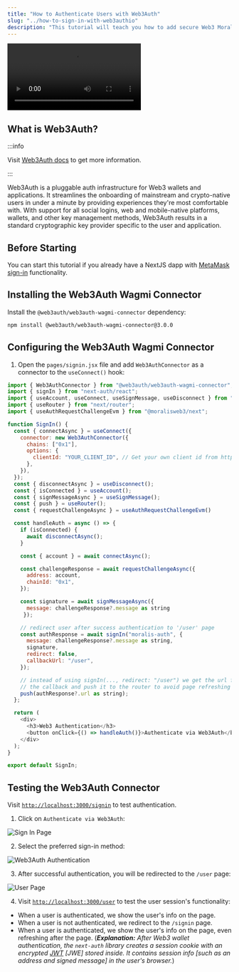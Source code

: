 ```yaml
---
title: "How to Authenticate Users with Web3Auth"
slug: "../how-to-sign-in-with-web3authio"
description: "This tutorial will teach you how to add secure Web3 Moralis authentication to your NextJS application by walking you through the process of developing a full-stack Web3 authentication solution using the popular NextJS framework."
---
```


<video controls>
  <source src="/video/2ebfdfe-web3auth.mp4"/>
</video>

## What is Web3Auth?

:::info

Visit [Web3Auth docs](https://web3auth.io/docs/index.html) to get more information.

:::

Web3Auth is a pluggable auth infrastructure for Web3 wallets and applications. It streamlines the onboarding of mainstream and crypto-native users in under a minute by providing experiences they're most comfortable with. With support for all social logins, web and mobile-native platforms, wallets, and other key management methods, Web3Auth results in a standard cryptographic key provider specific to the user and application.

## Before Starting

You can start this tutorial if you already have a NextJS dapp with [MetaMask sign-in](/authentication-api/how-to-sign-in-with-metamask) functionality.

## Installing the Web3Auth Wagmi Connector

Install the `@web3auth/web3auth-wagmi-connector` dependency:

```bash npm2yarn
npm install @web3auth/web3auth-wagmi-connector@3.0.0
```

## Configuring the Web3Auth Wagmi Connector

1. Open the `pages/signin.jsx` file and add `Web3AuthConnector` as a connector to the `useConnect()` hook:

```javascript
import { Web3AuthConnector } from "@web3auth/web3auth-wagmi-connector";
import { signIn } from "next-auth/react";
import { useAccount, useConnect, useSignMessage, useDisconnect } from "wagmi";
import { useRouter } from "next/router";
import { useAuthRequestChallengeEvm } from "@moralisweb3/next";

function SignIn() {
  const { connectAsync } = useConnect({
    connector: new Web3AuthConnector({
      chains: ["0x1"],
      options: {
        clientId: "YOUR_CLIENT_ID", // Get your own client id from https://dashboard.web3auth.io
      },
    }),
  });
  const { disconnectAsync } = useDisconnect();
  const { isConnected } = useAccount();
  const { signMessageAsync } = useSignMessage();
  const { push } = useRouter();
  const { requestChallengeAsync } = useAuthRequestChallengeEvm()

  const handleAuth = async () => {
    if (isConnected) {
      await disconnectAsync();
    }

    const { account } = await connectAsync();

    const challengeResponse = await requestChallengeAsync({
      address: account,
      chainId: "0x1",
    });

    const signature = await signMessageAsync({
      message: challengeResponse?.message as string
     });

    // redirect user after success authentication to '/user' page
    const authResponse = await signIn("moralis-auth", {
      message: challengeResponse?.message as string,
      signature,
      redirect: false,
      callbackUrl: "/user",
    });

    // instead of using signIn(..., redirect: "/user") we get the url from
    // the callback and push it to the router to avoid page refreshing
    push(authResponse?.url as string);
  };

  return (
    <div>
      <h3>Web3 Authentication</h3>
      <button onClick={() => handleAuth()}>Authenticate via Web3Auth</button>
    </div>
  );
}

export default SignIn;
```

## Testing the Web3Auth Connector

Visit [`http://localhost:3000/signin`](http://localhost:3000/signin) to test authentication.

1. Click on `Authenticate via Web3Auth`:

![Sign In Page](/img/content/6cccf79-17.webp)

2. Select the preferred sign-in method:

![Web3Auth Authentication](/img/content/e8fa976-26.webp)

3. After successful authentication, you will be redirected to the `/user` page:

![User Page](/img/content/e6f4aef-433.webp)

4. Visit [`http://localhost:3000/user`](http://localhost:3000/user) to test the user session's functionality:

- When a user is authenticated, we show the user's info on the page.
- When a user is not authenticated, we redirect to the `/signin` page.
- When a user is authenticated, we show the user's info on the page, even refreshing after the page. (_**Explanation:** After Web3 wallet authentication, the `next-auth` library creates a session cookie with an encrypted [JWT](https://jwt.io/introduction) [JWE] stored inside. It contains session info [such as an address and signed message] in the user's browser._)
